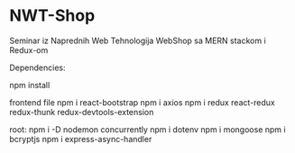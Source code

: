 # NWT-Shop
Seminar iz Naprednih Web Tehnologija WebShop sa MERN stackom i Redux-om

Dependencies:

npm install

frontend file
npm i react-bootstrap
npm i axios
npm i redux react-redux redux-thunk redux-devtools-extension

root:
npm i -D nodemon concurrently
npm i dotenv
npm i mongoose
npm i bcryptjs
npm i express-async-handler
